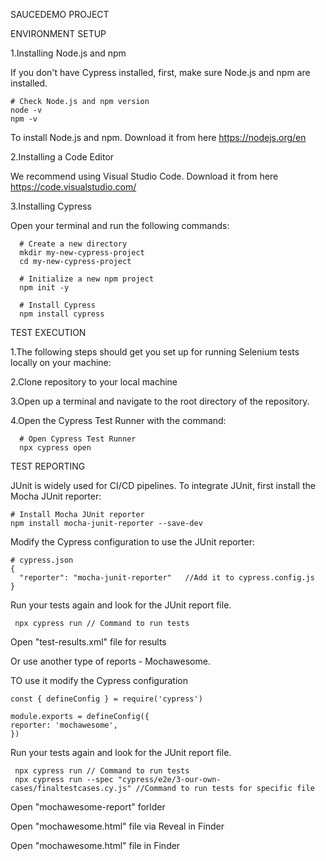 SAUCEDEMO PROJECT


ENVIRONMENT SETUP

1.Installing Node.js and npm

If you don't have Cypress installed, first, make sure Node.js and npm are installed.

    # Check Node.js and npm version
    node -v
    npm -v

To install Node.js and npm. Download it from here https://nodejs.org/en

   

2.Installing a Code Editor

We recommend using Visual Studio Code. Download it from here https://code.visualstudio.com/

3.Installing Cypress

Open your terminal and run the following commands:

      # Create a new directory
      mkdir my-new-cypress-project
      cd my-new-cypress-project

      # Initialize a new npm project
      npm init -y

      # Install Cypress
      npm install cypress


TEST EXECUTION

1.The following steps should get you set up for running Selenium tests locally on your machine:

2.Clone repository to your local machine 

3.Open up a terminal and navigate to the root directory of the repository.

4.Open the Cypress Test Runner with the command:

      # Open Cypress Test Runner 
      npx cypress open


TEST REPORTING

JUnit is widely used for CI/CD pipelines. To integrate JUnit, first install the Mocha JUnit reporter:

    # Install Mocha JUnit reporter
    npm install mocha-junit-reporter --save-dev
    
Modify the Cypress configuration to use the JUnit reporter:

    # cypress.json
    {
      "reporter": "mocha-junit-reporter"   //Add it to cypress.config.js
    }
    
Run your tests again and look for the JUnit report file.

     npx cypress run // Command to run tests

Open "test-results.xml" file for results

Or use another type of reports  - Mochawesome. 

TO use it modify the Cypress configuration

    const { defineConfig } = require('cypress')

    module.exports = defineConfig({
    reporter: 'mochawesome',
    })

Run your tests again and look for the JUnit report file.

     npx cypress run // Command to run tests
     npx cypress run --spec "cypress/e2e/3-our-own-cases/finaltestcases.cy.js" //Command to run tests for specific file
     

Open "mochawesome-report" forlder

Open "mochawesome.html" file via Reveal in Finder

Open "mochawesome.html" file in Finder



